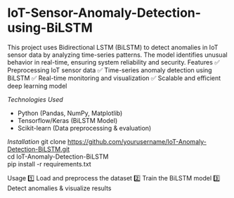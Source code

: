# IoT-Sensor-Anomaly-Detection-using-BiLSTM
This project uses Bidirectional LSTM (BiLSTM) to detect anomalies in IoT sensor data by analyzing time-series patterns. The model identifies unusual behavior in real-time, ensuring system reliability and security.
Features
✅ Preprocessing IoT sensor data
✅ Time-series anomaly detection using BiLSTM
✅ Real-time monitoring and visualization
✅ Scalable and efficient deep learning model

*Technologies Used*
* Python (Pandas, NumPy, Matplotlib)
* Tensorflow/Keras (BiLSTM Model)
* Scikit-learn (Data preprocessing & evaluation)

*Installation*
git clone https://github.com/yourusername/IoT-Anomaly-Detection-BiLSTM.git  
cd IoT-Anomaly-Detection-BiLSTM  
pip install -r requirements.txt  


Usage
1️⃣ Load and preprocess the dataset
2️⃣ Train the BiLSTM model
3️⃣ Detect anomalies & visualize results
